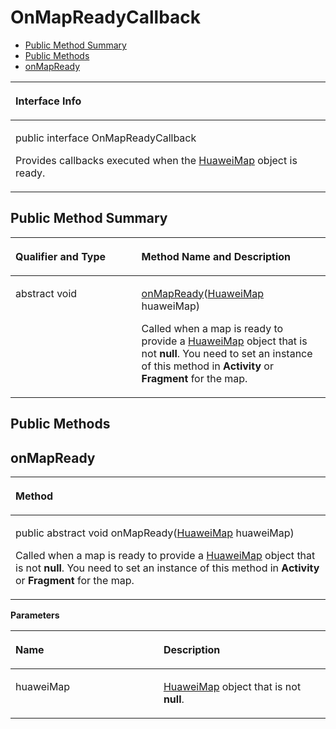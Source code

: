 # OnMapReadyCallback<a name="EN-US_TOPIC_0000001099181298"></a>

-   [Public Method Summary](#section19569112816556)
-   [Public Methods](#section1868961912481)
-   [onMapReady](#section74342919481)


<a name="table7505mcpsimp"></a>
<table><thead align="left"><tr id="row7509mcpsimp"><th class="cellrowborder" valign="top" width="100%" id="mcps1.1.2.1.1"><p id="p3916mcpsimp"><a name="p3916mcpsimp"></a><a name="p3916mcpsimp"></a>Interface Info</p>
</th>
</tr>
</thead>
<tbody><tr id="row7512mcpsimp"><td class="cellrowborder" valign="top" width="100%" headers="mcps1.1.2.1.1 "><p id="p12913205518264"><a name="p12913205518264"></a><a name="p12913205518264"></a>public interface OnMapReadyCallback</p>
<p id="p7514mcpsimp"><a name="p7514mcpsimp"></a><a name="p7514mcpsimp"></a>Provides callbacks executed when the <a href="huaweimap.md">HuaweiMap</a> object is ready.</p>
</td>
</tr>
</tbody>
</table>

## Public Method Summary<a name="section19569112816556"></a>

<a name="table7520mcpsimp"></a>
<table><thead align="left"><tr id="row7525mcpsimp"><th class="cellrowborder" valign="top" width="40%" id="mcps1.1.3.1.1"><p id="p7527mcpsimp"><a name="p7527mcpsimp"></a><a name="p7527mcpsimp"></a>Qualifier and Type</p>
</th>
<th class="cellrowborder" valign="top" width="60%" id="mcps1.1.3.1.2"><p id="p7529mcpsimp"><a name="p7529mcpsimp"></a><a name="p7529mcpsimp"></a>Method Name and Description</p>
</th>
</tr>
</thead>
<tbody><tr id="row7530mcpsimp"><td class="cellrowborder" valign="top" width="40%" headers="mcps1.1.3.1.1 "><p id="p7532mcpsimp"><a name="p7532mcpsimp"></a><a name="p7532mcpsimp"></a>abstract void</p>
</td>
<td class="cellrowborder" valign="top" width="60%" headers="mcps1.1.3.1.2 "><p id="p7534mcpsimp"><a name="p7534mcpsimp"></a><a name="p7534mcpsimp"></a><a href="#section74342919481">onMapReady</a>(<a href="huaweimap.md">HuaweiMap</a> huaweiMap)</p>
<p id="p17399101388"><a name="p17399101388"></a><a name="p17399101388"></a>Called when a map is ready to provide a <a href="huaweimap.md">HuaweiMap</a> object that is not <strong id="b246610304174"><a name="b246610304174"></a><a name="b246610304174"></a>null</strong>. You need to set an instance of this method in <strong id="b844462011514"><a name="b844462011514"></a><a name="b844462011514"></a>Activity</strong> or <strong id="b114501520101516"><a name="b114501520101516"></a><a name="b114501520101516"></a>Fragment</strong> for the map.</p>
</td>
</tr>
</tbody>
</table>

## Public Methods<a name="section1868961912481"></a>

## onMapReady<a name="section74342919481"></a>

<a name="table7537mcpsimp"></a>
<table><thead align="left"><tr id="row7541mcpsimp"><th class="cellrowborder" valign="top" width="100%" id="mcps1.1.2.1.1"><p id="p7543mcpsimp"><a name="p7543mcpsimp"></a><a name="p7543mcpsimp"></a>Method</p>
</th>
</tr>
</thead>
<tbody><tr id="row7544mcpsimp"><td class="cellrowborder" valign="top" width="100%" headers="mcps1.1.2.1.1 "><p id="p7546mcpsimp"><a name="p7546mcpsimp"></a><a name="p7546mcpsimp"></a>public abstract void onMapReady(<a href="huaweimap.md">HuaweiMap</a> huaweiMap)</p>
<p id="p1754674384815"><a name="p1754674384815"></a><a name="p1754674384815"></a>Called when a map is ready to provide a <a href="huaweimap.md">HuaweiMap</a> object that is not <strong id="b17223204116198"><a name="b17223204116198"></a><a name="b17223204116198"></a>null</strong>. You need to set an instance of this method in <strong id="b82238416196"><a name="b82238416196"></a><a name="b82238416196"></a>Activity</strong> or <strong id="b922344112193"><a name="b922344112193"></a><a name="b922344112193"></a>Fragment</strong> for the map.</p>
</td>
</tr>
</tbody>
</table>

**Parameters**

<a name="table7552mcpsimp"></a>
<table><thead align="left"><tr id="row7557mcpsimp"><th class="cellrowborder" valign="top" width="47%" id="mcps1.1.3.1.1"><p id="p7559mcpsimp"><a name="p7559mcpsimp"></a><a name="p7559mcpsimp"></a>Name</p>
</th>
<th class="cellrowborder" valign="top" width="53%" id="mcps1.1.3.1.2"><p id="p7561mcpsimp"><a name="p7561mcpsimp"></a><a name="p7561mcpsimp"></a>Description</p>
</th>
</tr>
</thead>
<tbody><tr id="row7562mcpsimp"><td class="cellrowborder" valign="top" width="47%" headers="mcps1.1.3.1.1 "><p id="p7564mcpsimp"><a name="p7564mcpsimp"></a><a name="p7564mcpsimp"></a>huaweiMap</p>
</td>
<td class="cellrowborder" valign="top" width="53%" headers="mcps1.1.3.1.2 "><p id="p7566mcpsimp"><a name="p7566mcpsimp"></a><a name="p7566mcpsimp"></a><a href="huaweimap.md">HuaweiMap</a> object that is not <strong id="b1525322312513"><a name="b1525322312513"></a><a name="b1525322312513"></a>null</strong>.</p>
</td>
</tr>
</tbody>
</table>

